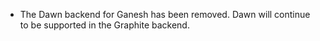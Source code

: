 - The Dawn backend for Ganesh has been removed. Dawn will continue to be supported in the
  Graphite backend.
